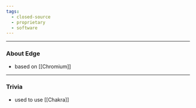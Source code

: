 ```yaml
---
tags:
  - closed-source
  - proprietary
  - software
---
```

---

### About Edge

- based on [[Chromium]]

---

### Trivia

- used to use [[Chakra]]